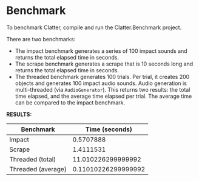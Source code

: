 # Benchmark

To benchmark Clatter, compile and run the Clatter.Benchmark project.

There are two benchmarks:

- The impact benchmark generates a series of 100 impact sounds and returns the total elapsed time in seconds.
- The scrape benchmark generates a scrape that is 10 seconds long and returns the total elapsed time in seconds.
- The threaded benchmark generates 100 trials. Per trial, it creates 200 objects and generates 100 impact audio sounds. Audio generation is multi-threaded (via `AudioGenerator`). This returns two results: the total time elapsed, and the average time elapsed per trial. The average time can be compared to the impact benchmark.

**RESULTS:**

| Benchmark | Time (seconds) |
| --- | --- |
| Impact | 0.5707888 |
| Scrape | 1.4111531 |
| Threaded (total) | 11.010226299999992 |
| Threaded (average) | 0.11010226299999992 |